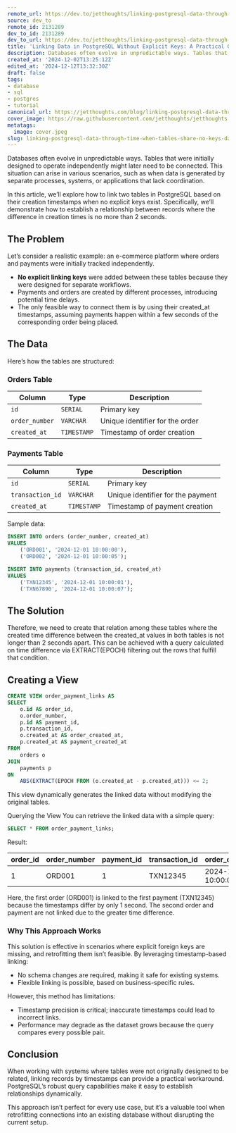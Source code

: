 ```yaml
---
remote_url: https://dev.to/jetthoughts/linking-postgresql-data-through-time-when-tables-share-no-keys-8pf
source: dev_to
remote_id: 2131289
dev_to_id: 2131289
dev_to_url: https://dev.to/jetthoughts/linking-postgresql-data-through-time-when-tables-share-no-keys-8pf
title: 'Linking Data in PostgreSQL Without Explicit Keys: A Practical Guide'
description: Databases often evolve in unpredictable ways. Tables that were initially designed to operate...
created_at: '2024-12-02T13:25:12Z'
edited_at: '2024-12-12T13:32:30Z'
draft: false
tags:
- database
- sql
- postgres
- tutorial
canonical_url: https://jetthoughts.com/blog/linking-postgresql-data-through-time-when-tables-share-no-keys-database-sql/
cover_image: https://raw.githubusercontent.com/jetthoughts/jetthoughts.github.io/master/content/blog/linking-postgresql-data-through-time-when-tables-share-no-keys-database-sql/cover.jpeg
metatags:
  image: cover.jpeg
slug: linking-postgresql-data-through-time-when-tables-share-no-keys-database-sql
---
```

Databases often evolve in unpredictable ways. Tables that were initially designed to operate independently might later need to be connected. This situation can arise in various scenarios, such as when data is generated by separate processes, systems, or applications that lack coordination.

In this article, we’ll explore how to link two tables in PostgreSQL based on their creation timestamps when no explicit keys exist. Specifically, we’ll demonstrate how to establish a relationship between records where the difference in creation times is no more than 2 seconds.

## The Problem

Let’s consider a realistic example: an e-commerce platform where orders and payments were initially tracked independently.

- **No explicit linking keys** were added between these tables because they were designed for separate workflows.
- Payments and orders are created by different processes, introducing potential time delays.
- The only feasible way to connect them is by using their created_at timestamps, assuming payments happen within a few seconds of the corresponding order being placed.

## The Data

Here’s how the tables are structured:

### Orders Table  

| Column       | Type        | Description                    |  
|--------------|-------------|--------------------------------|  
| `id`         | `SERIAL`    | Primary key                    |  
| `order_number` | `VARCHAR` | Unique identifier for the order|  
| `created_at` | `TIMESTAMP` | Timestamp of order creation    |  

### Payments Table

| Column         | Type        | Description                       |  
|----------------|-------------|-----------------------------------|  
| `id`           | `SERIAL`    | Primary key                       |  
| `transaction_id` | `VARCHAR` | Unique identifier for the payment |  
| `created_at`   | `TIMESTAMP` | Timestamp of payment creation     |  

Sample data:

```sql
INSERT INTO orders (order_number, created_at)
VALUES
    ('ORD001', '2024-12-01 10:00:00'),
    ('ORD002', '2024-12-01 10:00:05');

INSERT INTO payments (transaction_id, created_at)
VALUES
    ('TXN12345', '2024-12-01 10:00:01'),
    ('TXN67890', '2024-12-01 10:00:07');
```

## The Solution

Therefore, we need to create that relation among these tables where the created time difference between the created_at values in both tables is not longer than 2 seconds apart. This can be achieved with a query calculated on time difference via EXTRACT(EPOCH) filtering out the rows that fulfill that condition.

## Creating a View

```sql
CREATE VIEW order_payment_links AS
SELECT
    o.id AS order_id,
    o.order_number,
    p.id AS payment_id,
    p.transaction_id,
    o.created_at AS order_created_at,
    p.created_at AS payment_created_at
FROM
    orders o
JOIN
    payments p
ON
    ABS(EXTRACT(EPOCH FROM (o.created_at - p.created_at))) <= 2;
```

This view dynamically generates the linked data without modifying the original tables.

Querying the View
You can retrieve the linked data with a simple query:

```sql
SELECT * FROM order_payment_links;
```

Result:

| order_id | order_number | payment_id | transaction_id | order_created_at      | payment_created_at    |  
|----------|--------------|------------|----------------|-----------------------|-----------------------|  
| 1        | ORD001       | 1          | TXN12345       | 2024-12-01 10:00:00  | 2024-12-01 10:00:01   |  

Here, the first order (ORD001) is linked to the first payment (TXN12345) because the timestamps differ by only 1 second. The second order and payment are not linked due to the greater time difference.

### Why This Approach Works

This solution is effective in scenarios where explicit foreign keys are missing, and retrofitting them isn’t feasible. By leveraging timestamp-based linking:

- No schema changes are required, making it safe for existing systems.
- Flexible linking is possible, based on business-specific rules.

However, this method has limitations:

- Timestamp precision is critical; inaccurate timestamps could lead to incorrect links.
- Performance may degrade as the dataset grows because the query compares every possible pair.

## Conclusion

When working with systems where tables were not originally designed to be related, linking records by timestamps can provide a practical workaround. PostgreSQL’s robust query capabilities make it easy to establish relationships dynamically.

This approach isn’t perfect for every use case, but it’s a valuable tool when retrofitting connections into an existing database without disrupting the current setup.
